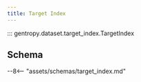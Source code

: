 ```yaml
---
title: Target Index
---
```


::: gentropy.dataset.target_index.TargetIndex

## Schema

--8<-- "assets/schemas/target_index.md"
